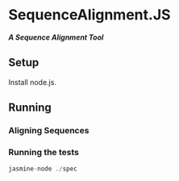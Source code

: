 # SequenceAlignment.JS

___A Sequence Alignment Tool___

## Setup

Install node.js.


## Running

### Aligning Sequences



### Running the tests

```JavaScript
jasmine-node ./spec
```
